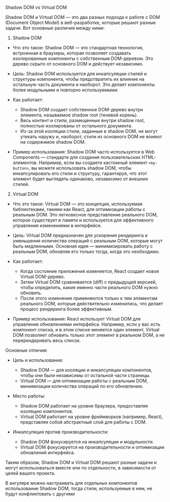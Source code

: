 Shadow DOM vs Virtual DOM

Shadow DOM и Virtual DOM — это два разных подхода к работе с DOM (Document Object Model) в веб-разработке, которые решают разные задачи. Вот основные различия между ними:

 1. Shadow DOM
- Что это такое: Shadow DOM — это стандартная технология, встроенная в браузеры, которая позволяет создавать изолированные компоненты с собственным DOM-деревом. Это дерево скрыто от основного DOM и действует независимо.

- Цель: Shadow DOM используется для инкапсуляции стилей и структуры компонента, чтобы предотвратить их влияние на остальную часть документа и наоборот. Это делает компоненты более модульными и повторно используемыми.

- Как работает:
  - Shadow DOM создает собственное DOM-дерево внутри элемента, называемое shadow root (теневой корень).
  - Весь контент и стили, размещенные внутри shadow root, полностью изолированы от остального документа.
  - Из-за этой изоляции стили, заданные в shadow DOM, не могут утекать наружу и, наоборот, стили из основного DOM не влияют на содержимое shadow DOM.

- Пример использования: Shadow DOM часто используется в Web Components — стандарте для создания пользовательских HTML-элементов. Например, если вы создаете кастомный элемент `<my-button>`, вы можете использовать shadow DOM, чтобы инкапсулировать его стили и структуру, гарантируя, что этот элемент будет выглядеть одинаково, независимо от внешних стилей.

 2. Virtual DOM
- Что это такое: Virtual DOM — это концепция, используемая библиотеками, такими как React, для оптимизации работы с реальным DOM. Это легковесное представление реального DOM, которое существует в памяти и используется для эффективного управления изменениями в интерфейсе.

- Цель: Virtual DOM предназначен для ускорения рендеринга и уменьшения количества операций с реальным DOM, которые могут быть медленными. Основная идея — минимизировать работу с реальным DOM, обновляя его только тогда, когда это необходимо.

- Как работает:
  - Когда состояние приложения изменяется, React создает новое Virtual DOM-дерево.
  - Затем Virtual DOM сравнивается (diff) с предыдущей версией, чтобы определить, какие именно части реального DOM нужно обновить.
  - После этого изменения применяются только к тем элементам реального DOM, которые действительно изменились, что делает процесс рендеринга более эффективным.

- Пример использования: React использует Virtual DOM для управления обновлениями интерфейса. Например, если у вас есть компонент списка, и в этом списке меняется один элемент, Virtual DOM позволяет обновить только этот элемент в реальном DOM, а не перерендеривать весь список.

Основные отличия:
- Цель и использование:
  - Shadow DOM — для изоляции и инкапсуляции компонентов, чтобы они были независимы от остальной части страницы.
  - Virtual DOM — для оптимизации работы с реальным DOM, минимизации количества операций по его обновлению.

- Место работы:
  - Shadow DOM работает на уровне браузера, предоставляя изоляцию компонентов.
  - Virtual DOM работает на уровне фреймворков (например, React), представляя собой абстрактный слой для работы с DOM.

- Инкапсуляция против производительности:
  - Shadow DOM фокусируется на инкапсуляции и модульности.
  - Virtual DOM фокусируется на производительности и оптимизации обновлений интерфейса.

Таким образом, Shadow DOM и Virtual DOM решают разные задачи и могут использоваться вместе или по отдельности, в зависимости от целей вашего проекта.

В ангуляре можно настраивать для отдельных компонентов использование Shadow DOM, тогда стили, используемые в нем, не будут конфликтовать с другими
